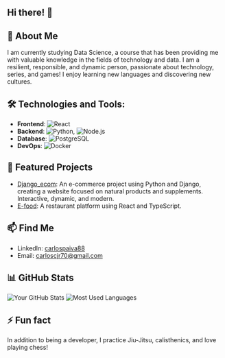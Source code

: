 ## Hi there! 👋

## 🚀 About Me
I am currently studying Data Science, a course that has been providing me with valuable knowledge in the fields of technology and data. I am a resilient, responsible, and dynamic person, passionate about technology, series, and games! I enjoy learning new languages and discovering new cultures.

## 🛠️ Technologies and Tools:
- **Frontend**: ![React](https://img.shields.io/badge/-React-61DAFB?logo=react&logoColor=white&style=for-the-badge)
- **Backend**: ![Python](https://img.shields.io/badge/-Python-3776AB?logo=python&logoColor=white&style=for-the-badge), ![Node.js](https://img.shields.io/badge/-Node.js-339933?logo=node.js&logoColor=white&style=for-the-badge)
- **Database**: ![PostgreSQL](https://img.shields.io/badge/-PostgreSQL-336791?logo=postgresql&logoColor=white&style=for-the-badge)
- **DevOps**: ![Docker](https://img.shields.io/badge/-Docker-2496ED?logo=docker&logoColor=white&style=for-the-badge)

## 🌟 Featured Projects

- [Django_ecom](https://github.com/carlospaiva88/django_ecom1): An e-commerce project using Python and Django, creating a website focused on natural products and supplements. Interactive, dynamic, and modern.
- [E-food](https://github.com/carlospaiva88/e_food-goyaz): A restaurant platform using React and TypeScript.

## 📫 Find Me

- LinkedIn: [carlospaiva88](https://www.linkedin.com/in/carlospaiva88)
- Email: carloscjr70@gmail.com

## 📊 GitHub Stats
![Your GitHub Stats](https://github-readme-stats.vercel.app/api?username=carlospaiva88&show_icons=true&theme=radical)
![Most Used Languages](https://github-readme-stats.vercel.app/api/top-langs/?username=carlospaiva88&layout=compact&theme=radical)

## ⚡ Fun fact

In addition to being a developer, I practice Jiu-Jitsu, calisthenics, and love playing chess!
